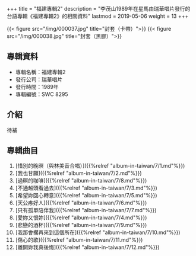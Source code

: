 +++
title = "福建專輯2"
description = "李茂山1989年在星馬由瑞華唱片發行的台語專輯《福建專輯2》的相關資料"
lastmod = 2019-05-06
weight = 13
+++

{{< figure src="/img/000037.jpg"  title="封套（卡帶）">}}
{{< figure src="/img/000038.jpg" title="封套（黑膠）">}}

## 專輯資料

* 專輯名稱：福建專輯2
* 發行公司：瑞華唱片
* 發行時間：1989年
* 專輯編號：SWC 8295

## 介紹

待補


## 專輯曲目

1. [惜別的晚暝（與林美音合唱）]({{%relref "album-in-taiwan/7/1.md"%}}) 
2. [我也甘願]({{%relref "album-in-taiwan/7/2.md"%}}) 
3. [過暝的咖啡]({{%relref "album-in-taiwan/7/8.md"%}}) 
4. [不通越頭看過去]({{%relref "album-in-taiwan/7/3.md"%}}) 
5. [希望妳回心轉意]({{%relref "album-in-taiwan/7/5.md"%}}) 
6. [天公疼好人]({{%relref "album-in-taiwan/7/6.md"%}}) 
7. [只有孤單陪伴我]({{%relref "album-in-taiwan/7/7.md"%}}) 
8. [愛妳又恨妳]({{%relref "album-in-taiwan/7/4.md"%}}) 
9. [悲戀的酒杯]({{%relref "album-in-taiwan/7/9.md"%}}) 
10. [我那會擱再來到這個所在]({{%relref "album-in-taiwan/7/10.md"%}}) 
11. [傷心的歌]({{%relref "album-in-taiwan/7/11.md"%}}) 
12. [離開妳我真後悔]({{%relref "album-in-taiwan/7/12.md"%}}) 
<br/>
<br/>
